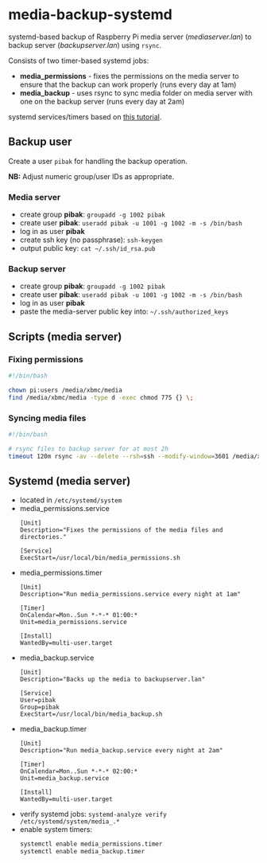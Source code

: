 # media-backup-systemd
systemd-based backup of Raspberry Pi media server (*mediaserver.lan*) to backup server (*backupserver.lan*) using `rsync`.

Consists of two timer-based systemd jobs:
* **media_permissions** - fixes the permissions on the media server to ensure that the backup can work properly (runs every day at 1am)
* **media_backup** - uses rsync to sync media folder on media server with one on the backup server (runs every day at 2am)

systemd services/timers based on [this tutorial](https://documentation.suse.com/smart/systems-management/html/systemd-working-with-timers/index.html).

## Backup user

Create a user `pibak` for handling the backup operation.

**NB:** Adjust numeric group/user IDs as appropriate.

### Media server

* create group **pibak**: `groupadd -g 1002 pibak`
* create user **pibak**: `useradd pibak -u 1001 -g 1002 -m -s /bin/bash`
* log in as user **pibak**
* create ssh key (no passphrase): `ssh-keygen`
* output public key: `cat ~/.ssh/id_rsa.pub`

### Backup server

* create group **pibak**: `groupadd -g 1002 pibak`
* create user **pibak**: `useradd pibak -u 1001 -g 1002 -m -s /bin/bash`
* log in as user **pibak**
* paste the media-server public key into: `~/.ssh/authorized_keys`

## Scripts (media server)

### Fixing permissions

```bash
#!/bin/bash

chown pi:users /media/xbmc/media
find /media/xbmc/media -type d -exec chmod 775 {} \;
```

### Syncing media files

```bash
#!/bin/bash

# rsync files to backup server for at most 2h
timeout 120m rsync -av --delete --rsh=ssh --modify-window=3601 /media/xbmc/media/ backupserver.lan:/media/backup/media/xbmc
```

## Systemd (media server)

* located in `/etc/systemd/system`
* media_permissions.service
  ```
  [Unit]
  Description="Fixes the permissions of the media files and directories."
  
  [Service]
  ExecStart=/usr/local/bin/media_permissions.sh
  ```
* media_permissions.timer
  ```
  [Unit]
  Description="Run media_permissions.service every night at 1am"
  
  [Timer]
  OnCalendar=Mon..Sun *-*-* 01:00:*
  Unit=media_permissions.service
  
  [Install]
  WantedBy=multi-user.target
  ```
* media_backup.service
  ```
  [Unit]
  Description="Backs up the media to backupserver.lan"
  
  [Service]
  User=pibak
  Group=pibak
  ExecStart=/usr/local/bin/media_backup.sh
  ```
* media_backup.timer
  ```
  [Unit]
  Description="Run media_backup.service every night at 2am"
  
  [Timer]
  OnCalendar=Mon..Sun *-*-* 02:00:*
  Unit=media_backup.service
  
  [Install]
  WantedBy=multi-user.target
  ```
* verify systemd jobs: `systemd-analyze verify /etc/systemd/system/media_.*`
* enable system timers:
  ```bash
  systemctl enable media_permissions.timer
  systemctl enable media_backup.timer
  ```
  
